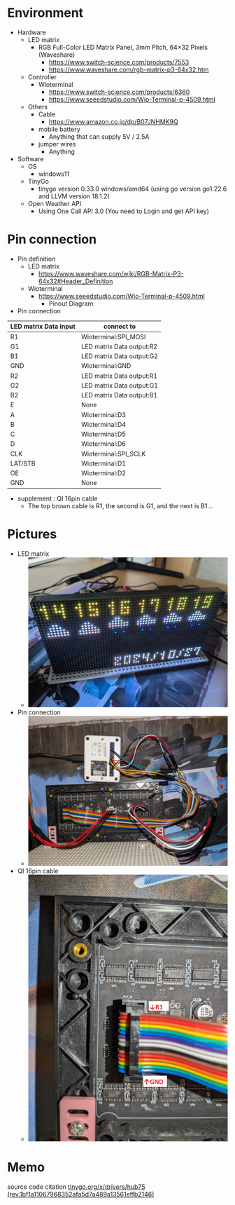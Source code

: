 # Environment
* Hardware
  * LED matrix
    * RGB Full-Color LED Matrix Panel, 3mm Pitch, 64×32 Pixels (Waveshare)
      * https://www.switch-science.com/products/7553
      * https://www.waveshare.com/rgb-matrix-p3-64x32.htm
  * Controller
    * Wioterminal
      * https://www.switch-science.com/products/6360
      * https://www.seeedstudio.com/Wio-Terminal-p-4509.html
  * Others
    * Cable
      * https://www.amazon.co.jp/dp/B07JNHMK9Q
    * mobile battery
      * Anything that can supply 5V / 2.5A
    * jumper wires
      * Anything
* Software
  * OS
    * windows11
  * TinyGo
    * tinygo version 0.33.0 windows/amd64 (using go version go1.22.6 and LLVM version 18.1.2)
  * Open Weather API
    * Using One Call API 3.0 (You need to Login and get API key)

# Pin connection
* Pin definition
  * LED matrix
    * https://www.waveshare.com/wiki/RGB-Matrix-P3-64x32#Header_Definition
  * Wioterminal
    * https://www.seeedstudio.com/Wio-Terminal-p-4509.html
      * Pinout Diagram
* Pin connection

LED matrix Data input| connect to
---|---
R1 | Wioterminal:SPI_MOSI
G1 | LED matrix Data output:R2
B1 | LED matrix Data output:G2
GND | Wioterminal:GND
R2 | LED matrix Data output:R1
G2 | LED matrix Data output:G1
B2 | LED matrix Data output:B1
E | None
A | Wioterminal:D3
B | Wioterminal:D4
C | Wioterminal:D5
D | Wioterminal:D6
CLK | Wioterminal:SPI_SCLK
LAT/STB | Wioterminal:D1
OE | Wioterminal:D2
GND | None

  * supplement : QI 16pin cable
    * The top brown cable is R1, the second is G1, and the next is B1...

# Pictures
* LED matrix
  * ![picture](./doc/LEDmatrix.png)
* Pin connection
  * ![picture](./doc/PinConnection.png)
* QI 16pin cable
  * ![picture](./doc/QI16PinCable.png)

# Memo
source code citation [tinygo.org/x/drivers/hub75 (rev.1bf1a11067968352afa5d7a489a13561effb2146)](https://github.com/tinygo-org/drivers/tree/1bf1a11067968352afa5d7a489a13561effb2146/hub75)
